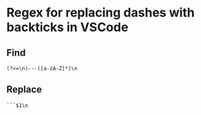 # Regex for replacing dashes with backticks in VSCode

## Find

```text
(?<=\n)---([a-zA-Z]*)\n
```

## Replace

```text
```$1\n
```
